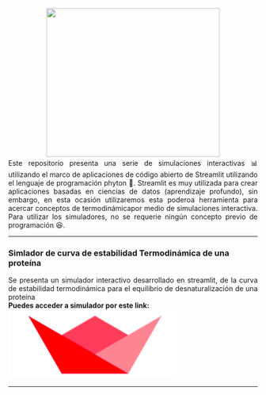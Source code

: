 <div align="center"><img src='https://github.com/wavallejol/ColabChem3/blob/main/GA3.png' width = "350" height = "300" /> </a></div> 

<div align="justify">Este repositorio presenta una serie de simulaciones interactivas 📊 utilizando el marco de aplicaciones de código abierto de Streamlit utilizando el lenguaje de programación phyton 🐍. Streamlit es muy utilizada para crear aplicaciones basadas en ciencias de datos (aprendizaje profundo), sin embargo, en esta ocasión utilizaremos esta poderoa herramienta para acercar conceptos de termodinámicapor medio de simulaciones interactiva. Para utilizar los simuladores, no se requerie ningún concepto previo de programación 😆.</div>
   <hr size="4" width="100%" color="red"> 

<div <p><H3><b>Simlador de curva de estabilidad Termodinámica de una proteína</b></div> 
  <div align="justify">Se presenta un simulador interactivo desarrollado en streamlit, de la curva de estabilidad termodinámica para el equilibrio de desnaturalización de una proteína</div>
 <div <H4><b> Puedes acceder a simulador por este link: </b> <a href="https://share.streamlit.io/wavallejol/streamlit/main/protein.py"> <img src='https://github.com/wavallejol/streamlit/blob/main/icon.png' /> </a></div>
  <hr size="4" width="100%" color="red"> 

